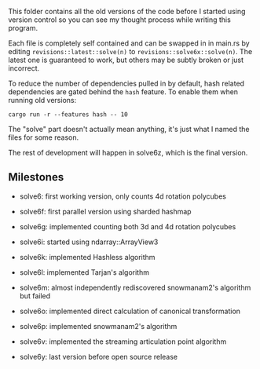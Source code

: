 This folder contains all the old versions of the code before I started using version control so you can see my thought process while writing this program.

Each file is completely self contained and can be swapped in in main.rs by editing ```revisions::latest::solve(n)``` to ```revisions::solve6x::solve(n)```. The latest one is guaranteed to work, but others may be subtly broken or just incorrect.

To reduce the number of dependencies pulled in by default, hash related dependencies are gated behind the ```hash``` feature. To enable them when running old versions:

```cargo run -r --features hash -- 10```

The "solve" part doesn't actually mean anything, it's just what I named the files for some reason.

The rest of development will happen in solve6z, which is the final version.

## Milestones

* solve6: first working version, only counts 4d rotation polycubes

* solve6f: first parallel version using sharded hashmap

* solve6g: implemented counting both 3d and 4d rotation polycubes

* solve6i: started using ndarray::ArrayView3

* solve6k: implemented Hashless algorithm

* solve6l: implemented Tarjan's algorithm

* solve6m: almost independently rediscovered snowmanam2's algorithm but failed

* solve6o: implemented direct calculation of canonical transformation

* solve6p: implemented snowmanam2's algorithm 

* solve6v: implemented the streaming articulation point algorithm

* solve6y: last version before open source release